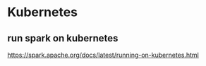 # Kubernetes

## run spark on kubernetes
https://spark.apache.org/docs/latest/running-on-kubernetes.html
